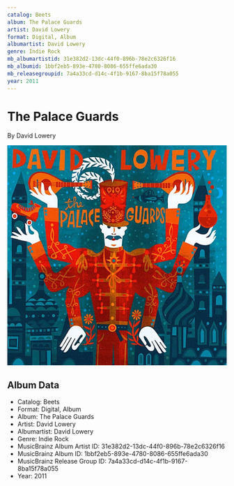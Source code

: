 ```yaml
---
catalog: Beets
album: The Palace Guards
artist: David Lowery
format: Digital, Album
albumartist: David Lowery
genre: Indie Rock
mb_albumartistid: 31e382d2-13dc-44f0-896b-78e2c6326f16
mb_albumid: 1bbf2eb5-893e-4780-8086-655ffe6ada30
mb_releasegroupid: 7a4a33cd-d14c-4f1b-9167-8ba15f78a055
year: 2011
---
```


# The Palace Guards

By David Lowery

![](../../assets/beetscovers/David_Lowery-The_Palace_Guards.jpg)

## Album Data

- Catalog: Beets
- Format: Digital, Album
- Album: The Palace Guards
- Artist: David Lowery
- Albumartist: David Lowery
- Genre: Indie Rock
- MusicBrainz Album Artist ID: 31e382d2-13dc-44f0-896b-78e2c6326f16
- MusicBrainz Album ID: 1bbf2eb5-893e-4780-8086-655ffe6ada30
- MusicBrainz Release Group ID: 7a4a33cd-d14c-4f1b-9167-8ba15f78a055
- Year: 2011

